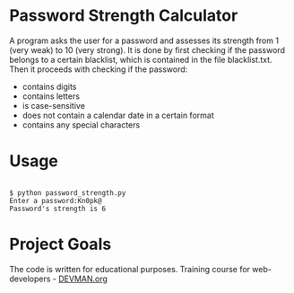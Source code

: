 # Password Strength Calculator

A program asks the user for a password and assesses its strength from 1 (very weak) to 10 (very strong).
It is done by first checking if the password belongs to a certain blacklist, which is contained in
the file blacklist.txt. Then it proceeds with checking if the password:
* contains digits
* contains letters
* is case-sensitive
* does not contain a calendar date in a certain format
* contains any special characters

# Usage

```#!bash

$ python password_strength.py
Enter a password:Kn0pk@
Password's strength is 6

```

# Project Goals

The code is written for educational purposes. Training course for web-developers - [DEVMAN.org](https://devman.org)
